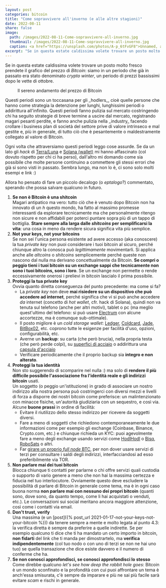 ```yaml
---
layout: post
categories: bitcoin
title: "Come sopravvivere all'inverno (e alle altre stagioni)"
date: 2022-08-11
share: false
image:
  path: /images/2022-08-11-Come-sopravvivere-all-inverno.jpg
  thumbnail: /images/2022-08-11-Come-sopravvivere-all-inverno.jpg
  caption: <a href="https://unsplash.com/photos/A-p_6tFvGF8">Unnamed, a photo by Rythik</a>
excerpt: "Se in questa estate caldissima volete trovare un posto molto fresco prendete il grafico del prezzo di _Bitcoin_: siamo in un periodo che già in passato era stato denominato _crypto winter_, un periodo di prezzi bassissimi dopo le vette di ottobre..."
---
```

Se in questa estate caldissima volete trovare un posto molto fresco prendete il grafico del prezzo di _Bitcoin_: siamo in un periodo che già in passato era stato denominato _crypto winter_, un periodo di prezzi bassissimi dopo le vette di ottobre.
<figure class="align-center">
  <a href="#"><img src="{{ 'images/2022-08-11-Come-sopravvivere-all-inverno-chart.png' | absolute_url }}" alt=""></a>
  <figcaption>Il sereno andamento del prezzo di Bitcoin</figcaption>
</figure>
Questi periodi sono un toccasana per gli _hodlers_, cioè quelle persone che hanno come strategia la detenzione per lunghi, lunghissimi periodi o addirittura all'infinito. Questi periodi fanno pulizia sul mercato costringendo chi ha seguito strategie di breve termine a uscire dal mercato, registrando magari pesanti perdite, e fanno anche pulizia nella _industry_ facendo crollare i business plan di società del settore prive di valore intrinseco e mal gestite e, più in generale, di tutto ciò che è pesantemente o maldestramente collegato al valore di Bitcoin.

Ogni volta che attraversiamo questi periodi leggo cose assurde. Se da un lato gli _hack_ di [Terra/Luna](https://decrypt.co/100402/how-terra-ust-luna-imploded-crypto-crash) e [Solana (wallet)](https://medium.com/web3-magazine/solana-wallet-hack-explained-f91f3fc1cbeb) mi hanno affascinato (col dovuto rispetto per chi ci ha perso), dall'altro mi domando come sia possibile che molte persone continuino a commettere gli stessi errori che già si sono visti in passato. Sembra lungo, ma non lo è, ci sono solo molti esempi e link :)

Allora ho pensato di fare un piccolo decalogo (o _eptalogo_?) commentato, sperando che possa salvare qualcuno in futuro.
1. **Se non è Bitcoin è una shitcoin** \
Magari antipatico ma vero: tutto ciò che è venuto dopo Bitcoin non ha innovato di un _h_ questo mondo, ha fatto al massimo promesse interessanti da esplorare tecnicamente ma che personalmente ritengo non sicure e non affidabili per poterci puntare sopra più di un tappo di bottiglia. **Stare sempre alla larga dalle _shitcoins_ per semplificarsi la vita**: una cosa in meno da rendere sicura significa vita più semplice.
2. **Not your keys, not your bitcoins** \
Se non sei l'unica persona esistente ad avere accesso (aka conoscere) la tua _private key_ non puoi considerare i tuoi bitcoin  al sicuro, perché chiunque altro la conosca può *legittimamente* movimentarli. Si applica anche alle _altcoins_ o _shitcoins_ semplicemente perché queste non nascono dal nulla ma derivano concettualmente da Bitcoin. **Se compri o peggio tieni i tuoi bitcoin su un exchange sappi che tecnicamente non sono i tuoi bitcoins, sono i loro**. Se un exchange non permette o rende eccessivamente onerosi i prelievi in bitcoin lascialo il prima possibile.
3. **Proteggi la tua private key** \
Ovvia quanto diretta conseguenza del punto precedente: ma come si fa?
    + La _private key_ non deve **mai risiedere su un dispositivo che può accedere ad internet**, perché significa che vi si può anche accedere _da_ internet (concetto di _hot wallet_, cfr. hack di Solana), quindi non va tenuta sul telefono (anche per altri motivi), tablet o pc (ma meglio quest'ultimo del telefono: si può usare [Electrum](https://electrum.org/) con alcune accortezze, ma è comunque sub-ottimale).
    + Il posto migliore è un _cold storage wallet_: [Ledger](https://shop.ledger.com/pages/ledger-nano-s-plus), [Coldcard](https://coldcard.com/), [Jade](https://blockstream.com/jade/), [BitBox02](https://shiftcrypto.ch/bitbox02/bitcoin-only/), etc. coprono tutte le esigenze per facilità d'uso, opzioni, configurabilità, etc.
    + Averne un **backup**: su carta (che però brucia), nella propria testa (che però perde colpi), su [superfici di acciaio](https://bitcoinseedbackup.com/) o addirittura una [capsula d'acciaio](https://cryptosteel.com/)
    + Verificare periodicamente che il proprio backup sia **integro e non alterato**.
4. **Proteggi la tua identità** \
Non sto suggerendo di scomparire nel nulla :) ma solo di **rendere il più difficile possibile l'associazione fra l'identità reale e gli indirizzi bitcoin** usati. \
Un soggetto (o peggio un'istituzione) in grado di associare un nostro indirizzo alla nostra persona può costringerci con diversi mezzi e livelli di forza a disporre dei nostri bitcoin come preferisce: un malintenzionato con minacce fisiche, un'autorità giudiziaria con un sequestro, e così via. \
Alcune **buone prassi** in ordine di facilità:
    + Evitare il riutilizzo dello stesso indirizzo per ricevere da soggetti diversi.
    + Fare a meno di soggetti che richiedono contemporaneamente le due informazioni come per esempio gli exchange (Coinbase, Binance, Crypto.com, etc.) e chiunque richieda un KYC: puoi agevolmente fare a meno degli exchange usando servizi come [HodlHodl](https://hodlhodl.com/) o [Bisq](https://bisq.network/), [RoboSats](https://learn.robosats.com/) o altri.
    + Far [girare un proprio _full node_ BTC](https://raspibolt.org/), per non dover usare servizi di terzi per consultare i saldi degli indirizzi,  interfacciandosi ad esso preferibilmente via TOR.
5. **Non parlare mai dei tuoi bitcoin** \
Blocca chiunque ti contatti per parlarne o chi offre servizi quali custodia o supporto di vario genere a meno che non hai la massima certezza e fiducia nel tuo interlocutore. Ovviamente questo deve escludere la possibilità di parlare di Bitcoin in generale come tema, ma è in ogni caso buona norma **non parlare mai con nessuno dei propri bitcoin** (quanti sono, dove sono, da quanto tempo, come li hai acquistati o venduti, etc.). Le conversazioni sui social meritano ancora maggiore attenzione, così come i contatti via email.
6. **Don't trust, verify** \
Una massima (e un [post]({% post_url 2021-01-17-not-your-keys-not-your-bitcoin %})) da tenere sempre a mente e molto legata al punto 4.3: la verifica diretta è sempre da preferire a quelle indirette. Se per esempio qualcuno ti dice che ti ha mandato un certo importo in bitcoin, **non fidarti** del link che ti manda per dimostrartelo, ma **verifica indipendentemente** (col tuo nodo o con uno di terzi se non ne hai uno tuo) se quella transazione che dice esiste davvero e il numero di conferme che ha.
7. **Se non conosci approfondisci, se conosci approfondisci lo stesso** \
Come direbbe qualcuno _let's see how deep the rabbit hole goes_: Bitcoin è un mondo sconfinato e la profondità con cui puoi affrontare un tema è anch'essa smisurata, c'è sempre da imparare e più ne sai più facile sarà evitare _scam_ e rischi in generale.
